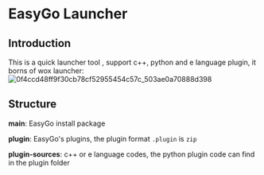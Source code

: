 # EasyGo Launcher
## Introduction
This is a quick launcher tool , support c++, python and e language plugin, it borns of wox launcher:
![0f4ccd48ff9f30cb78cf52955454c57c_503ae0a70888d398](https://user-images.githubusercontent.com/5556368/183931138-45027153-f389-4069-9ec0-e997925c5a18.gif)



## Structure

**main**:  EasyGo install package

**plugin**: EasyGo's plugins, the plugin format `.plugin` is `zip`

**plugin-sources**:  c++ or e language codes, the python plugin code can find in the plugin folder
